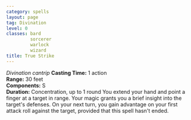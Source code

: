 ```yaml
---
category: spells
layout: page
tag: Divination
level: 0
classes: bard
         sorcerer
         warlock
         wizard
title: True Strike 
---
```

_Divination cantrip_ 
**Casting Time:** 1 action    
**Range:** 30 feet    
**Components:** S    
**Duration:** Concentration, up to 1 round 
You extend your hand and point a finger at a target in range. Your magic grants you a brief insight into the target's defenses. On your next turn, you gain advantage on your first attack roll against the target, provided that this spell hasn't ended.
